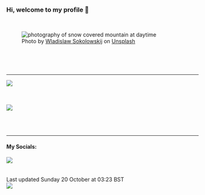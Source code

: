 <h3>Hi, welcome to my profile 👋</h3>

<br />
<figure>
  <img
    src="https://images.unsplash.com/photo-1476108621677-3c620901b5e7?crop=entropy&cs=tinysrgb&fit=max&fm=jpg&ixid=M3wyNzQ3MDB8MHwxfHJhbmRvbXx8fHx8fHx8fDE3MjkzODcwOTZ8&ixlib=rb-4.0.3&q=80&w=1080&auto=format"
    alt="photography of snow covered mountain at daytime" 
  />
  <figcaption>Photo by <a
    href="https://unsplash.com/@wsokolowskij?utm_source=Profile%20readme&utm_medium=referral">Wladislaw Sokolowskij</a> on <a
    href="https://unsplash.com/?utm_source=Profile%20readme&utm_medium=referral">Unsplash</a></figcaption>
</figure>




  <br /><br /><br />

<hr />
<img
  src="https://github-readme-stats.vercel.app/api?username=shanelucy&show_icons=true&theme=calm"
/>
<br /><br /><br />

<img 
  src="https://github-readme-stats.vercel.app/api/top-langs/?username=shanelucy&theme=calm"
/>
<br /><br /><br /><br />
<hr />
<h4>My Socials:</h4>
<a href="https://uk.linkedin.com/in/shane-lucy-4735b616a">
  <img
    src="https://img.shields.io/badge/linkedin%20-%230077B5.svg?&style=for-the-badge&logo=linkedin&logoColor=white"
  />
</a>
<br /><br /><br />
Last updated Sunday 20 October at 03:23 BST
<br />
<img
  src="https://github.com/ShaneLucy/ShaneLucy/workflows/README%20build/badge.svg"
/>
